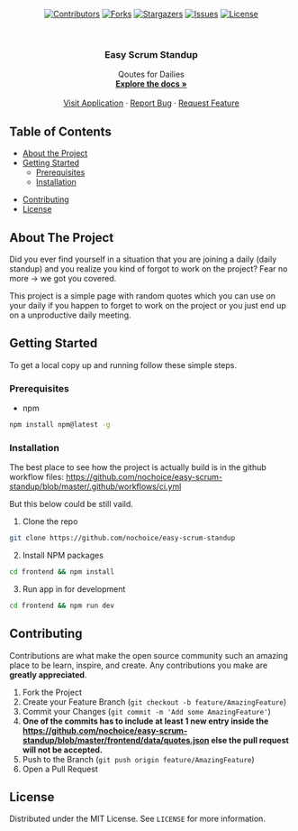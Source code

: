 <p align="center">
  <a href="https://github.com/nochoice/easy-scrum-standup/graphs/contributors"><img src="https://img.shields.io/github/contributors/nochoice/easy-scrum-standup.svg?style=flat-square" alt="Contributors"></a>
  <a href="https://github.com/nochoice/easy-scrum-standup/network/members"><img src="https://img.shields.io/github/forks/nochoice/easy-scrum-standup.svg?style=flat-square" alt="Forks"></a>
  <a href="https://github.com/nochoice/easy-scrum-standup/stargazers"><img src="https://img.shields.io/github/stars/nochoice/easy-scrum-standup.svg?style=flat-square" alt="Stargazers"></a>
  <a href="https://github.com/nochoice/easy-scrum-standup/issues"><img src="https://img.shields.io/github/issues/nochoice/easy-scrum-standup.svg?style=flat-square" alt="Issues"></a>
  <a href="https://github.com/nochoice/easy-scrum-standup/blob/master/LICENSE.txt"><img src="https://img.shields.io/github/license/nochoice/easy-scrum-standup.svg?style=flat-square" alt="License"></a>
</p>


<!-- PROJECT LOGO -->
<br />
<p align="center">
  <!-- <a href="https://github.com/nochoice/easy-scrum-standup">
    <img src="images/logo.png" alt="Logo" width="80" height="80">
  </a> -->

  <h3 align="center">Easy Scrum Standup</h3>

  <p align="center">
    Qoutes for Dailies
    <br />
    <a href="https://github.com/nochoice/easy-scrum-standup"><strong>Explore the docs »</strong></a>
    <br />
    <br />
    <a href="https://stand-up-quotes.web.app/">Visit Application</a>
    ·
    <a href="https://github.com/nochoice/easy-scrum-standup/issues">Report Bug</a>
    ·
    <a href="https://github.com/nochoice/easy-scrum-standup/issues">Request Feature</a>
  </p>
</p>



<!-- TABLE OF CONTENTS -->
## Table of Contents

* [About the Project](#about-the-project)
  <!-- * [Built With](#built-with) -->
* [Getting Started](#getting-started)
  * [Prerequisites](#prerequisites)
  * [Installation](#installation)
<!-- * [Usage](#usage) -->
<!-- * [Roadmap](#roadmap) -->
* [Contributing](#contributing)
* [License](#license)
<!-- * [Contact](#contact) -->
<!-- * [Acknowledgements](#acknowledgements) -->



<!-- ABOUT THE PROJECT -->
## About The Project

Did you ever find yourself in a situation that you are joining a daily (daily standup) and you realize you kind of forgot to work on the project?
Fear no more -> we got you covered.

This project is a simple page with random quotes which you can use on your daily if you happen to forget to work on the project or you just end up on a unproductive daily meeting.

<!-- GETTING STARTED -->
## Getting Started

To get a local copy up and running follow these simple steps.

### Prerequisites

* npm
```sh
npm install npm@latest -g
```

### Installation

The best place to see how the project is actually build is in the github workflow files: https://github.com/nochoice/easy-scrum-standup/blob/master/.github/workflows/ci.yml

But this below could be still vaild.

1. Clone the repo
```sh
git clone https://github.com/nochoice/easy-scrum-standup
```
2. Install NPM packages
```sh
cd frontend && npm install
```

3. Run app in for development
```sh
cd frontend && npm run dev
```
<!-- CONTRIBUTING -->
## Contributing

Contributions are what make the open source community such an amazing place to be learn, inspire, and create. Any contributions you make are **greatly appreciated**.

1. Fork the Project
2. Create your Feature Branch (`git checkout -b feature/AmazingFeature`)
3. Commit your Changes (`git commit -m 'Add some AmazingFeature'`)
4. <b>One of the commits has to include at least 1 new entry inside the https://github.com/nochoice/easy-scrum-standup/blob/master/frontend/data/quotes.json else the pull request will not be accepted.  </b>
5. Push to the Branch (`git push origin feature/AmazingFeature`)
6. Open a Pull Request

<!-- LICENSE -->
## License

Distributed under the MIT License. See `LICENSE` for more information.

<!-- ACKNOWLEDGEMENTS -->
<!-- ## Acknowledgements

* []()
* []()
* []() -->

<!-- MARKDOWN LINKS & IMAGES -->
<!-- https://www.markdownguide.org/basic-syntax/#reference-style-links -->
[contributors-shield]: https://img.shields.io/github/contributors/nochoice/easy-scrum-standup.svg?style=flat-square
[contributors-url]: https://github.com/nochoice/easy-scrum-standup/graphs/contributors
[forks-shield]: https://img.shields.io/github/forks/nochoice/easy-scrum-standup.svg?style=flat-square
[forks-url]: https://github.com/nochoice/easy-scrum-standup/network/members
[stars-shield]: https://img.shields.io/github/stars/nochoice/easy-scrum-standup.svg?style=flat-square
[stars-url]:https://github.com/nochoice/easy-scrum-standup/stargazers
[issues-shield]: https://img.shields.io/github/issues/nochoice/easy-scrum-standup.svg?style=flat-square
[issues-url]: https://github.com/nochoice/easy-scrum-standup/issues
[license-shield]: https://img.shields.io/github/license/nochoice/easy-scrum-standup.svg?style=flat-square
[license-url]: https://github.com/nochoice/easy-scrum-standup/blob/master/LICENSE.txt
[linkedin-shield]: https://img.shields.io/badge/-LinkedIn-black.svg?style=flat-square&logo=linkedin&colorB=555

